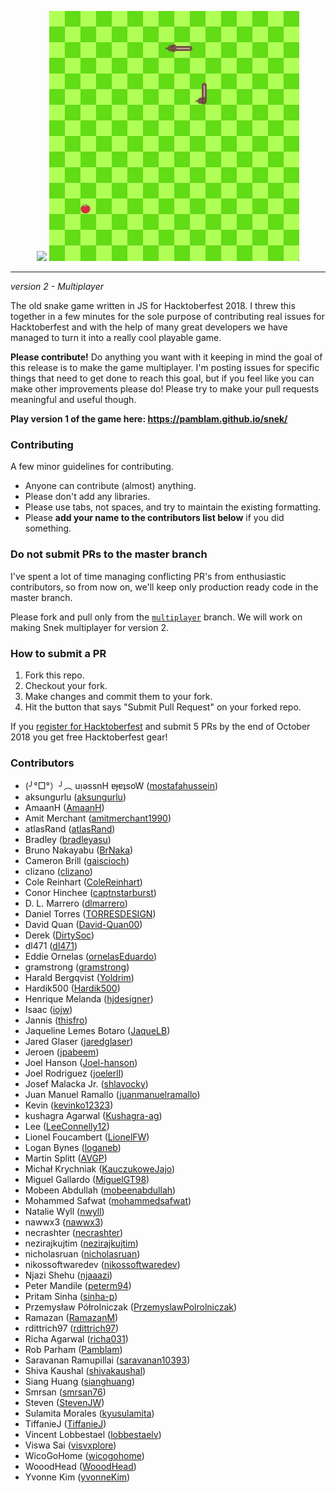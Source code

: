 <p align="center">
<img src='https://i.imgur.com/j95GpFY.png' />
<img src='images/snek_demo.gif' />
<hr>
</p>

*version 2 - Multiplayer*

The old snake game written in JS for Hacktoberfest 2018. I threw this together in a few minutes for the sole purpose of contributing real issues for Hacktoberfest and with the help of many great developers we have managed to turn it into a really cool playable game.

**Please contribute!** Do anything you want with it keeping in mind the goal of this release is to make the game multiplayer. I'm posting issues for specific things that need to get done to reach this goal, but if you feel like you can make other improvements please do! Please try to make your pull requests meaningful and useful though.

**Play version 1 of the game here: https://pamblam.github.io/snek/**

### Contributing

A few minor guidelines for contributing.
 - Anyone can contribute (almost) anything.
 - Please don't add any libraries.
 - Please use tabs, not spaces, and try to maintain the existing formatting.
 - Please **add your name to the contributors list below** if you did something.

### Do not submit PRs to the master branch

I've spent a lot of time managing conflicting PR's from enthusiastic contributors, so from now on, we'll keep only production ready code in the master branch.

Please fork and pull only from the [`multiplayer`](https://github.com/Pamblam/snek/tree/multiplayer) branch. We will work on making Snek multiplayer for version 2.

### How to submit a PR

 1. Fork this repo.
 2. Checkout your fork.
 3. Make changes and commit them to your fork.
 4. Hit the button that says "Submit Pull Request" on your forked repo.

If you [register for Hacktoberfest](https://hacktoberfest.digitalocean.com/sign_up/register) and submit 5 PRs by the end of October 2018 you get free Hacktoberfest gear!

### Contributors

 - (╯°□°）╯︵ uᴉǝssnH ɐɟɐʇsoW ([mostafahussein](https://github.com/mostafahussein))
 - aksungurlu  ([aksungurlu](https://github.com/aksungurlu))
 - AmaanH ([AmaanH](https://github.com/AmaanH))
 - Amit Merchant ([amitmerchant1990](https://github.com/amitmerchant1990))
 - atlasRand ([atlasRand](https://github.com/atlasRand))
 - Bradley  ([bradleyasu](https://github.com/bradleyasu))
 - Bruno Nakayabu  ([BrNaka](https://github.com/BrNaka))
 - Cameron Brill ([gaiscioch](https://github.com/gaiscioch))
 - clizano  ([clizano](https://github.com/clizano))
 - Cole Reinhart  ([ColeReinhart](https://github.com/ColeReinhart))
 - Conor Hinchee ([captnstarburst](https://github.com/captnstarburst))
 - D. L. Marrero  ([dlmarrero](https://github.com/dlmarrero))
 - Daniel Torres ([TORRESDESIGN](https://github.com/TORRESDESIGN))
 - David Quan  ([David-Quan00](https://github.com/David-Quan00))
 - Derek  ([DirtySoc](https://github.com/DirtySoc))
 - dl471 ([dl471](https://github.com/dl471))
 - Eddie Ornelas  ([ornelasEduardo](https://github.com/ornelasEduardo))
 - gramstrong   ([gramstrong](https://github.com/gramstrong))
 - Harald Bergqvist ([Yoldrim](https://github.com/Yoldrim))
 - Hardik500 ([Hardik500](https://github.com/Hardik500))
 - Henrique Melanda  ([hjdesigner](https://github.com/hjdesigner))
 - Isaac ([iojw](https://github.com/iojw))
 - Jannis  ([thisfro](https://github.com/thisfro))
 - Jaqueline Lemes Botaro  ([JaqueLB](https://github.com/JaqueLB))
 - Jared Glaser ([jaredglaser](https://github.com/jaredglaser))
 - Jeroen  ([jpabeem](https://github.com/jpabeem))
 - Joel Hanson ([Joel-hanson](https://github.com/Joel-hanson))
 - Joel Rodriguez ([joelerll](https://github.com/joelerll))
 - Josef Malacka Jr. ([shlavocky](https://github.com/shlavocky))
 - Juan Manuel Ramallo  ([juanmanuelramallo](https://github.com/juanmanuelramallo))
 - Kevin ([kevinko12323](https://github.com/kevinko12323))
 - kushagra Agarwal ([Kushagra-ag](https://github.com/Kushagra-ag))
 - Lee  ([LeeConnelly12](https://github.com/LeeConnelly12))
 - Lionel Foucambert ([LionelFW](https://github.com/LionelFW))
 - Logan Bynes ([loganeb](https://github.com/loganeb))
 - Martin Splitt  ([AVGP](https://github.com/AVGP))
 - Michał Krychniak  ([KauczukoweJajo](https://github.com/KauczukoweJajo))
 - Miguel Gallardo ([MiguelGT98](https://github.com/MiguelGT98))
 - Mobeen Abdullah  ([mobeenabdullah](https://github.com/mobeenabdullah))
 - Mohammed Safwat ([mohammedsafwat](https://github.com/mohammedsafwat))
 - Natalie Wyll ([nwyll](https://github.com/nwyll))
 - nawwx3 ([nawwx3](https://github.com/nawwx3))
 - necrashter  ([necrashter](https://github.com/necrashter))
 - nezirajkujtim ([nezirajkujtim](https://github.com/nezirajkujtim))
 - nicholasruan  ([nicholasruan](https://github.com/nicholasruan))
 - nikossoftwaredev  ([nikossoftwaredev](https://github.com/nikossoftwaredev))
 - Njazi Shehu ([njaaazi](https://github.com/njaaazi))
 - Peter Mandile ([peterm94](https://github.com/peterm94))
 - Pritam Sinha ([sinha-p](https://github.com/sinha-p))
 - Przemysław Półrolniczak  ([PrzemyslawPolrolniczak](https://github.com/PrzemyslawPolrolniczak))
 - Ramazan ([RamazanM](https://github.com/RamazanM))
 - rdittrich97  ([rdittrich97](https://github.com/rdittrich97))
 - Richa Agarwal ([richa031](https://github.com/richa031))
 - Rob Parham ([Pamblam](https://github.com/Pamblam))
 - Saravanan Ramupillai ([saravanan10393](https://github.com/saravanan10393))
 - Shiva Kaushal ([shivakaushal](https://github.com/shivakaushal))
 - Siang Huang ([sianghuang](https://github.com/sianghuang))
 - Smrsan ([smrsan76](https://github.com/smrsan76))
 - Steven  ([StevenJW](https://github.com/StevenJW))
 - Sulamita Morales ([kyusulamita](https://github.com/kyusulamita))
 - TiffanieJ ([TiffanieJ](https://github.com/TiffanieJ))
 - Vincent Lobbestael ([lobbestaelv](https://github.com/lobbestaelv))
 - Viswa Sai  ([visvxplore](https://github.com/visvxplore))
 - WicoGoHome ([wicogohome](https://github.com/wicogohome))
 - WooodHead ([WooodHead](https://github.com/WooodHead))
 - Yvonne Kim ([yvonneKim](https://github.com/yvonneKim))
